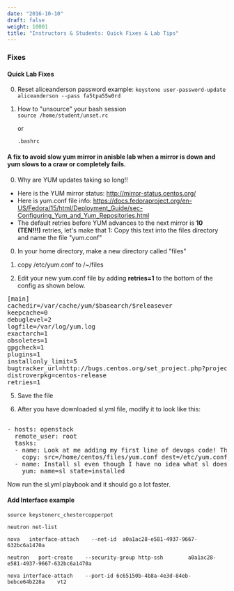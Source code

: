 ```yaml
---
date: "2016-10-10"
draft: false
weight: 10001
title: "Instructors & Students: Quick Fixes & Lab Tips"
---
```


### Fixes

#### Quick Lab Fixes

0. Reset aliceanderson password example:
   `keystone user-password-update aliceanderson --pass fa5tpa55w0rd`

0. How to "unsource" your bash session  
   `source /home/student/unset.rc`
   
   >
   or
   
   `.bashrc`

#### A fix to avoid slow yum mirror in anisble lab when a mirror is down and yum slows to a craw or completely fails.

0. Why are YUM updates taking so long!!
  - Here is the YUM mirror status: http://mirror-status.centos.org/
  - Here is yum.conf file info: https://docs.fedoraproject.org/en-US/Fedora/15/html/Deployment_Guide/sec-Configuring_Yum_and_Yum_Repositories.html
  - The default retries before YUM advances to the next mirror is **10 (TEN!!!)** retries, let's make that 1:
Copy this text into the files directory and name the file "yum.conf"

0. In your home directory, make a new directory called "files"

0. copy /etc/yum.conf to /~/files

0. Edit your new yum.conf file by adding **retries=1** to the bottom of the config as shown below. 

<pre>
[main]
cachedir=/var/cache/yum/$basearch/$releasever
keepcache=0
debuglevel=2
logfile=/var/log/yum.log
exactarch=1
obsoletes=1
gpgcheck=1
plugins=1
installonly_limit=5
bugtracker_url=http://bugs.centos.org/set_project.php?project_id=23&ref=http://bugs.centos.org/bug_report_page.php?category=yum
distroverpkg=centos-release
retries=1
</pre>

5. Save the file

6. After you have downloaded sl.yml file, modify it to look like this:

<pre> 
- hosts: openstack
  remote_user: root
  tasks:
  - name: Look at me adding my first line of devops code! The next line of code updates yum.conf on all my hosts, this is really cool.
    copy: src=/home/centos/files/yum.conf dest=/etc/yum.conf owner=root group=root mode=0644
  - name: Install sl even though I have no idea what sl does... yet.
    yum: name=sl state=installed
</pre>

Now run the sl.yml playbook and it should go a lot faster.


#### Add Interface example

  `source keystonerc_chestercopperpot`
  
  `neutron net-list`
 
  `nova   interface-attach    --net-id  a0a1ac28-e581-4937-9667-632bc6a1470a`

  `neutron   port-create    --security-group http-ssh        a0a1ac28-e581-4937-9667-632bc6a1470a`
  
  `nova interface-attach    --port-id 6c65150b-4b8a-4e3d-84eb-bebce64b228a    vt2`
